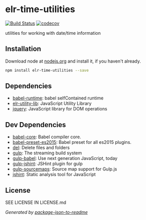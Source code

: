 # elr-time-utilities

[![Build Status](https://travis-ci.org/Beth3346/elr-time-utilities.svg?branch=master)](https://travis-ci.org/Beth3346/elr-time-utilities)
[![codecov](https://codecov.io/gh/Beth3346/elr-time-utilities/branch/master/graph/badge.svg)](https://codecov.io/gh/Beth3346/elr-time-utilities)

utilities for working with date/time information

## Installation

Download node at [nodejs.org](http://nodejs.org) and install it, if you haven't already.

```sh
npm install elr-time-utilities --save
```



## Dependencies

- [babel-runtime](https://github.com/babel/babel/tree/master/packages): babel selfContained runtime
- [elr-utility-lib](https://github.com/Beth3346/elr-utility-lib): JavaScript Utility Library
- [jquery](https://github.com/jquery/jquery): JavaScript library for DOM operations

## Dev Dependencies

- [babel-core](https://github.com/babel/babel/tree/master/packages): Babel compiler core.
- [babel-preset-es2015](https://github.com/babel/babel/tree/master/packages): Babel preset for all es2015 plugins.
- [del](https://github.com/sindresorhus/del): Delete files and folders
- [gulp](https://github.com/gulpjs/gulp): The streaming build system
- [gulp-babel](https://github.com/babel/gulp-babel): Use next generation JavaScript, today
- [gulp-jshint](https://github.com/spalger/gulp-jshint): JSHint plugin for gulp
- [gulp-sourcemaps](https://github.com/floridoo/gulp-sourcemaps): Source map support for Gulp.js
- [jshint](https://github.com/jshint/jshint): Static analysis tool for JavaScript


## License

SEE LICENSE IN LICENSE.md

_Generated by [package-json-to-readme](https://github.com/zeke/package-json-to-readme)_
